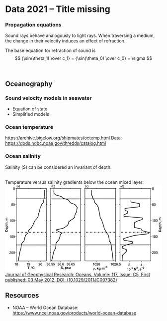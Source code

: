# Data 2021 – Title missing



### Propagation equations
Sound rays behave analogously to light rays. When traversing a medium, the change in their velocity induces an effect of refraction.

The base equation for refraction of sound is
$$
{\sin(\theta_1) \over c_1} = {\sin(\theta_0) \over c_0} = \sigma
$$

<br>




## Oceanography

### Sound velocity models in seawater
- Equation of state
- Simplified models

### Ocean temperature
https://archive.bigelow.org/shipmates/octemp.html
Data: https://dods.ndbc.noaa.gov/thredds/catalog.html

### Ocean salinity
Salinity ($S$) can be considered an invariant of depth.

<br>
Temperature versus salinity gradients below the ocean mixed layer:
<img src="src/Picture 1.png">
<a href="https://agupubs.onlinelibrary.wiley.com/doi/full/10.1029/2011JC007382">Journal of Geophysical Research: Oceans, Volume: 117, Issue: C5, First published: 03 May 2012, DOI: (10.1029/2011JC007382)</a>
<br>




## Resources
- NOAA – World Ocean Database: https://www.ncei.noaa.gov/products/world-ocean-database

